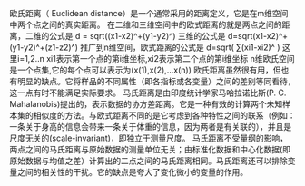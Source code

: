  欧氏距离（ Euclidean distance）是一个通常采用的距离定义，它是在m维空间中两个点之间的真实距离。
    在二维和三维空间中的欧式距离的就是两点之间的距离，二维的公式是 
        d = sqrt((x1-x2)^+(y1-y2)^) 
    三维的公式是 
        d=sqrt(x1-x2)^+(y1-y2)^+(z1-z2)^) 
    推广到n维空间，欧式距离的公式是 
        d=sqrt( ∑(xi1-xi2)^ ) 
这里i=1,2..n   xi1表示第一个点的第i维坐标,xi2表示第二个点的第i维坐标 
    n维欧氏空间是一个点集,它的每个点可以表示为(x(1),x(2),...x(n))
欧氏距离虽然很有用，但也有明显的缺点。它将样品的不同属性（即各指标或各变量）之间的差别等同看待，这一点有时不能满足实际要求。
 马氏距离是由印度统计学家马哈拉诺比斯(P. C. Mahalanobis)提出的，表示数据的协方差距离。它是一种有效的计算两个未知样本集的相似度的方法。与欧式距离不同的是它考虑到各种特性之间的联系（例如：一条关于身高的信息会带来一条关于体重的信息，因为两者是有关联的），并且是尺度无关的(scale-invariant)，即独立于测量尺度。
    马氏距离不受量纲的影响，两点之间的马氏距离与原始数据的测量单位无关；由标准化数据和中心化数据(即原始数据与均值之差）计算出的二点之间的马氏距离相同。马氏距离还可以排除变量之间的相关性的干扰。它的缺点是夸大了变化微小的变量的作用。
